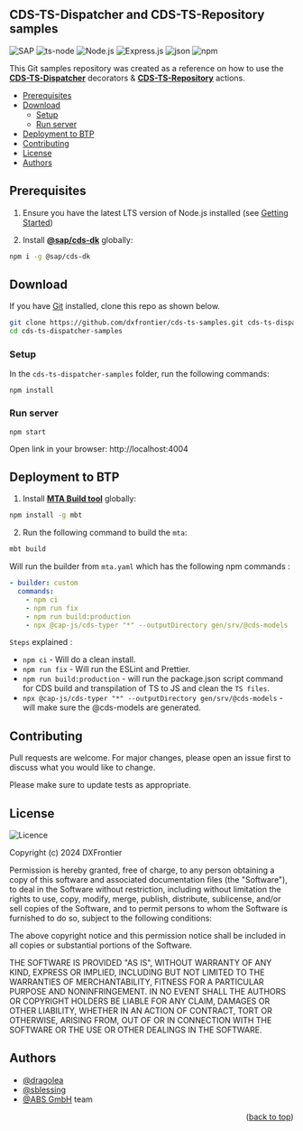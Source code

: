 <h2> CDS-TS-Dispatcher and CDS-TS-Repository samples </h2>

![SAP](https://img.shields.io/badge/SAP-0FAAFF?style=for-the-badge&logo=sap&logoColor=white)
![ts-node](https://img.shields.io/badge/ts--node-3178C6?style=for-the-badge&logo=ts-node&logoColor=white)
![Node.js](https://img.shields.io/badge/Node%20js-339933?style=for-the-badge&logo=nodedotjs&logoColor=white)
![Express.js](https://img.shields.io/badge/Express%20js-000000?style=for-the-badge&logo=express&logoColor=white)
![json](https://img.shields.io/badge/json-5E5C5C?style=for-the-badge&logo=json&logoColor=white)
![npm](https://img.shields.io/badge/npm-CB3837?style=for-the-badge&logo=npm&logoColor=white)

This Git samples repository was created as a reference on how to use the **[CDS-TS-Dispatcher](https://github.com/dxfrontier/cds-ts-dispatcher)** decorators & **[CDS-TS-Repository](https://github.com/dxfrontier/cds-ts-repository)** actions.

- [Prerequisites](#prerequisites)
- [Download](#download)
  - [Setup](#setup)
  - [Run server](#run-server)
- [Deployment to BTP](#deployment-to-btp)
- [Contributing](#contributing)
- [License](#license)
- [Authors](#authors)

## Prerequisites

1. Ensure you have the latest LTS version of Node.js installed (see [Getting Started](https://cap.cloud.sap/docs/get-started/))

2. Install [**@sap/cds-dk**](https://cap.cloud.sap/docs/get-started/) globally:

```sh
npm i -g @sap/cds-dk
```

## Download

If you have [Git](https://git-scm.com/downloads) installed, clone this repo as shown below.

```bash
git clone https://github.com/dxfrontier/cds-ts-samples.git cds-ts-dispatcher-samples
cd cds-ts-dispatcher-samples
```

### Setup

In the `cds-ts-dispatcher-samples` folder, run the following commands:

```
npm install
```

### Run server

```
npm start
```

Open link in your browser: http://localhost:4004

## Deployment to BTP

1. Install [**MTA Build tool**](https://cap.cloud.sap/docs/get-started/) globally:

```bash
npm install -g mbt
```

2. Run the following command to build the `mta`:

```bash
mbt build
```

Will run the builder from `mta.yaml` which has the following npm commands :

```yml
- builder: custom
  commands:
    - npm ci
    - npm run fix
    - npm run build:production
    - npx @cap-js/cds-typer "*" --outputDirectory gen/srv/@cds-models
```

`Steps` explained :

- `npm ci` - Will do a clean install.
- `npm run fix` - Will run the ESLint and Prettier.
- `npm run build:production` - will run the package.json script command for CDS build and transpilation of TS to JS and clean the `TS files`.
- `npx @cap-js/cds-typer "*" --outputDirectory gen/srv/@cds-models` - will make sure the @cds-models are generated.

## Contributing

Pull requests are welcome. For major changes, please open an issue first
to discuss what you would like to change.

Please make sure to update tests as appropriate.

## License

![Licence](https://img.shields.io/github/license/Ileriayo/markdown-badges?style=for-the-badge)

Copyright (c) 2024 DXFrontier

Permission is hereby granted, free of charge, to any person obtaining a copy
of this software and associated documentation files (the "Software"), to deal
in the Software without restriction, including without limitation the rights
to use, copy, modify, merge, publish, distribute, sublicense, and/or sell
copies of the Software, and to permit persons to whom the Software is
furnished to do so, subject to the following conditions:

The above copyright notice and this permission notice shall be included in all
copies or substantial portions of the Software.

THE SOFTWARE IS PROVIDED "AS IS", WITHOUT WARRANTY OF ANY KIND, EXPRESS OR
IMPLIED, INCLUDING BUT NOT LIMITED TO THE WARRANTIES OF MERCHANTABILITY,
FITNESS FOR A PARTICULAR PURPOSE AND NONINFRINGEMENT. IN NO EVENT SHALL THE
AUTHORS OR COPYRIGHT HOLDERS BE LIABLE FOR ANY CLAIM, DAMAGES OR OTHER
LIABILITY, WHETHER IN AN ACTION OF CONTRACT, TORT OR OTHERWISE, ARISING FROM,
OUT OF OR IN CONNECTION WITH THE SOFTWARE OR THE USE OR OTHER DEALINGS IN THE
SOFTWARE.

## Authors

- [@dragolea](https://github.com/dragolea)
- [@sblessing](https://github.com/sblessing)
- [@ABS GmbH](https://www.abs-gmbh.de/) team

<p align="right">(<a href="#readme-top">back to top</a>)</p>
